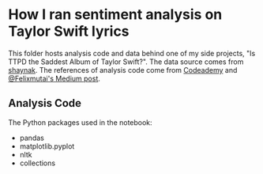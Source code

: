 # How I ran sentiment analysis on Taylor Swift lyrics

This folder hosts analysis code and data behind one of my side projects, "Is TTPD the Saddest Album of Taylor Swift?". The data source comes from <a href="https://github.com/shaynak/taylor-swift-lyrics/blob/main/songs.csv">shaynak</a>. The references of analysis code come from <a href="https://www.youtube.com/watch?v=rcmOa9c874s">Codeademy</a> and <a href="https://medium.com/@felixmutai/tokenization-in-sentiment-analysis-cd386a08fab">@Felixmutai's Medium post</a>.

## Analysis Code

The Python packages used in the notebook:
- pandas
- matplotlib.pyplot
- nltk
- collections